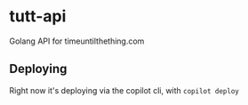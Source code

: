 # tutt-api

Golang API for timeuntilthething.com

## Deploying

Right now it's deploying via the copilot cli, with `copilot deploy`
